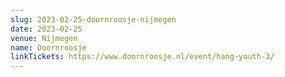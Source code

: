 ```yaml
---
slug: 2023-02-25-doornroosje-nijmegen
date: 2023-02-25
venue: Nijmegen
name: Doornroosje
linkTickets: https://www.doornroosje.nl/event/hang-youth-3/
---
```

